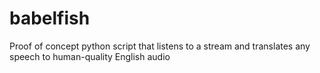 # babelfish
Proof of concept python script that listens to a stream and translates any speech to human-quality English audio
